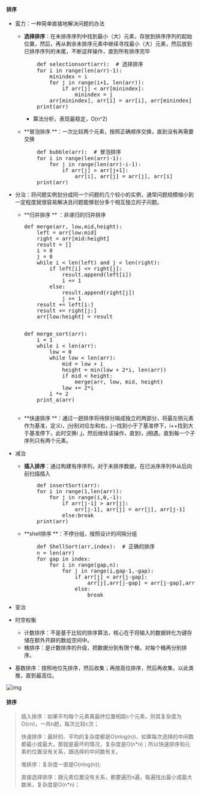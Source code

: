 #### 排序

* 蛮力：一种简单直接地解决问题的办法

  * **选择排序**：在未排序序列中找到最小（大）元素，存放到排序序列的起始位置，然后，再从剩余未排序元素中继续寻找最小（大）元素，然后放到已排序序列的末尾，不断这样操作，直到所有排序完毕

    <pre>
        def selectionsort(arr):  # 选择排序
        for i in range(len(arr)-1):
            minindex = i
            for j in range(i+1, len(arr)):
                if arr[j] < arr[minindex]:
                    minindex = j
            arr[minindex], arr[i] = arr[i], arr[minindex]
        print(arr)
    </pre>

    * 算法分析，表现最稳定，O(n^2)

  * **冒泡排序 **：一次比较两个元素，按照正确顺序交换，直到没有再需要交换

    <pre>
        def bubble(arr):  # 冒泡排序
        for i in range(len(arr)-1):
            for j in range(len(arr)-i-1):
                if arr[j] > arr[j+1]:
                    arr[i], arr[j] = arr[j], arr[i]
        print(arr)
    </pre>

* 分治：将问题实例划分成同一个问题的几个较小的实例，通常问题规模缩小到一定程度就很容易解决且问题能够划分多个相互独立的子问题。

  * **归并排序 ** ：非递归的归并排序

    <pre>
    def merge(arr, low,mid,height):
        left = arr[low:mid]
        right = arr[mid:height]
        result = []
        i = 0
        j = 0
        while i < len(left) and j < len(right):
            if left[i] <= right[j]:
                result.append(left[i])
                i += 1
            else:
                result.append(right[j])
                j += 1
        result += left[i:]
        result += right[j:]
        arr[low:height] = result
      </pre>

    <pre>
    def merge_sort(arr):
        i = 1
        while i < len(arr):
            low = 0
            while low < len(arr):
                mid = low + i
                height = min(low + 2*i, len(arr))
                if mid < height:
                    merge(arr, low, mid, height)
                low += 2*i
            i *= 2
        print_a(arr)
     </pre>

  * **快速排序 **：通过一趟排序将待排分隔成独立的两部分，将最左侧元素作为基准，定义i，j分别对应左和右，j--找到小于了基准停下，i++找到大于基准停下，此时交换i ,j，然后继续该操作，直到i，j相遇。直到每一个子序列只有两个元素。

    

* 减治

  * **插入排序**：通过构建有序序列，对于未排序数据，在已派序序列中从后向前扫描插入

    <pre>
        def insertSort(arr):
        for i in range(1,len(arr)):
            for j in range(i,0,-1):
                if arr[j-1] > arr[j]:
                    arr[j-1], arr[j] = arr[j], arr[j-1]
                else:break
        print(arr)
    </pre>

  * **shell排序 **：不停分组，按照设计的间隔分组

    <pre>
        def ShellSort(arr,index):  # 正确的排序
        n = len(arr)
        for gap in index:
            for i in range(gap,n):
                for j in range(i,gap-1,-gap):
                    if arr[j] < arr[j-gap]:
                        arr[j],arr[j-gap] = arr[j-gap],arr[j]
                    else:
                        break
    </pre>

* 变治

* 时空权衡

  * 计数排序：不是基于比较的排序算法，核心在于将输入的数据转化为键存储在额外开辟的数组空间中。
  * 桶排序：是计数排序的升级，把数据分到有限个桶，对每个桶再分别排序。

* 基数排序：按照地位先排序，然后收集；再按高位排序，然后再收集，以此类推，直到最高位。

![img](https://uploadfiles.nowcoder.com/images/20190409/9590450_1554798579747_C894596562723E917C5CE440735004AD)

#### 排序

> 插入排序：如果平均每个元素离最终位置相距c个元素，则其复杂度为O(cn)，一共n趟，每次比较c次；
>
> 快速排序：最好的、平均的复杂度都是O(nlog(n))，如果每次选择的中间数都最小或最大，那就是最坏的情况，复杂度是O(n*n)；所以快速排序和元素的位置没有关系，跟选择的中间数有关。
>
> 堆排序：复杂度一直是O(nlog(n));
>
> 直接选择排序：跟元素位置没有关系，都要遍历n遍，每遍找出最小或最大数来，复杂度是O(n*n)；